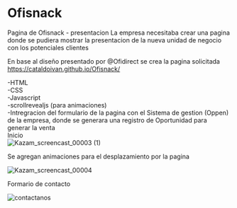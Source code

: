 # Ofisnack
Pagina de Ofisnack - presentacion
La empresa necesitaba crear una pagina donde se pudiera mostrar la presentacion de la nueva unidad de negocio con los potenciales clientes

En base al diseño presentado por @Ofidirect se crea la pagina solicitada
https://cataldoivan.github.io/Ofisnack/

  -HTML <br>
  -CSS<br>
  -Javascript<br>
  -scrollrevealjs (para animaciones)<br>
  -Intregracion del formulario de la pagina con el Sistema de gestion (Oppen) de la empresa, donde se generara una registro de Oportunidad para generar la venta
<br>
Inicio
<br>
![Kazam_screencast_00003 (1)](https://user-images.githubusercontent.com/38958255/165665847-e6e54741-e536-42b6-8973-7be2287f9d56.gif)

Se agregan animaciones para el desplazamiento por la pagina

![Kazam_screencast_00004](https://user-images.githubusercontent.com/38958255/165665934-3785dff1-0c50-4d30-b3d9-a50a69c10897.gif)

Formario de contacto

![contactanos](https://user-images.githubusercontent.com/38958255/165664718-8b7fd36a-9611-4f0c-8d47-6de486d377c0.gif)
